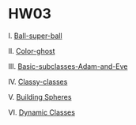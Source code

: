 # HW03
I. [Ball-super-ball](https://www.codewars.com/kata/regular-ball-super-ball)

II. [Color-ghost](https://www.codewars.com/kata/color-ghost)

III. [Basic-subclasses-Adam-and-Eve](https://www.codewars.com/kata/basic-subclasses-adam-and-eve)

IV. [Classy-classes](https://www.codewars.com/kata/classy-classes)

V. [Building Spheres](https://www.codewars.com/kata/55c1d030da313ed05100005d)

VI. [Dynamic Classes](https://www.codewars.com/kata/55ddb0ea5a133623b6000043)